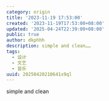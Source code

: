 ```yaml
---
category: origin
title: '2023-11-19 17:53:00'
created: '2023-11-19T17:53:00+08:00'
updated: '2025-04-24T22:39:00+08:00'
public: true
author: dkphhh
description: simple and clean……
tags:
  - 设计
  - 文艺
  - 音乐
uuid: 20250420210641x9ql
---
```


simple and clean

